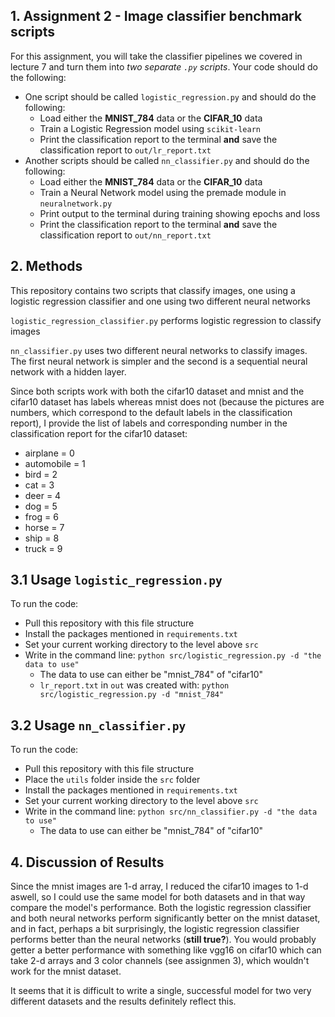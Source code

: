 ## 1. Assignment 2 - Image classifier benchmark scripts
For this assignment, you will take the classifier pipelines we covered in lecture 7 and turn them into *two separate ```.py``` scripts*. Your code should do the following:

- One script should be called ```logistic_regression.py``` and should do the following:
  - Load either the **MNIST_784** data or the **CIFAR_10** data
  - Train a Logistic Regression model using ```scikit-learn```
  - Print the classification report to the terminal **and** save the classification report to ```out/lr_report.txt```
- Another scripts should be called ```nn_classifier.py``` and should do the following:
  - Load either the **MNIST_784** data or the **CIFAR_10** data
  - Train a Neural Network model using the premade module in ```neuralnetwork.py```
  - Print output to the terminal during training showing epochs and loss
  - Print the classification report to the terminal **and** save the classification report to ```out/nn_report.txt```

## 2. Methods
This repository contains two scripts that classify images, one using a logistic regression classifier and one using two different neural networks

```logistic_regression_classifier.py``` performs logistic regression to classify images

```nn_classifier.py``` uses two different neural networks to classify images. The first neural network is simpler and the second is a sequential neural network with a hidden layer. 

Since both scripts work with both the cifar10 dataset and mnist and the cifar10 dataset has labels whereas mnist does not (because the pictures are numbers, which correspond to the default labels in the classification report), I provide the list of labels and corresponding number in the classification report for the cifar10 dataset:
- airplane = 0
- automobile = 1
- bird = 2
- cat = 3
- deer = 4
- dog = 5
- frog = 6
- horse = 7
- ship = 8
- truck = 9

## 3.1 Usage ```logistic_regression.py``` 
To run the code:
- Pull this repository with this file structure
- Install the packages mentioned in ```requirements.txt```
- Set your current working directory to the level above ```src```
- Write in the command line: ```python src/logistic_regression.py -d "the data to use"```
  - The data to use can either be "mnist_784" of "cifar10"
  - ```lr_report.txt``` in ```out``` was created with: ```python src/logistic_regression.py -d "mnist_784"```

## 3.2 Usage ```nn_classifier.py```
To run the code:
- Pull this repository with this file structure
- Place the ```utils``` folder inside the ```src``` folder
- Install the packages mentioned in ```requirements.txt```
- Set your current working directory to the level above ```src```
- Write in the command line: ```python src/nn_classifier.py -d "the data to use"```
  - The data to use can either be "mnist_784" of "cifar10"

## 4. Discussion of Results
Since the mnist images are 1-d array, I reduced the cifar10 images to 1-d aswell, so I could use the same model for both datasets and in that way compare the model's performance. Both the logistic regression classifier and both neural networks perform significantly better on the mnist dataset, and in fact, perhaps a bit surprisingly, the logistic regression classifier performs better than the neural networks (__still true?__). You would probably getter a better performance with something like vgg16 on cifar10 which can take 2-d arrays and 3 color channels (see assignmen 3), which wouldn't work for the mnist dataset.

It seems that it is difficult to write a single, successful model for two very different datasets and the results definitely reflect this.
